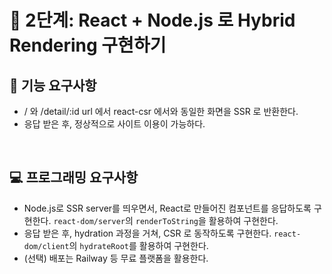 # 🚀 2단계: React + Node.js 로 Hybrid Rendering 구현하기

## 🎯 기능 요구사항

- / 와 /detail/:id url 에서 react-csr 에서와 동일한 화면을 SSR 로 반환한다.
- 응답 받은 후, 정상적으로 사이트 이용이 가능하다.

<br/>

## 💻 프로그래밍 요구사항

- Node.js로 SSR server를 띄우면서, React로 만들어진 컴포넌트를 응답하도록 구현한다. `react-dom/server`의 `renderToString`을 활용하여 구현한다.
- 응답 받은 후, hydration 과정을 거쳐, CSR 로 동작하도록 구현한다. `react-dom/client`의 `hydrateRoot`를 활용하여 구현한다.
- (선택) 배포는 Railway 등 무료 플랫폼을 활용한다.
